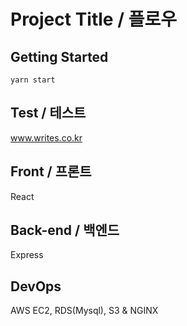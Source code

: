 # Project Title / 플로우


## Getting Started

```
yarn start
```

## Test / 테스트

www.writes.co.kr


## Front / 프론트

React


## Back-end / 백엔드

Express


## DevOps

AWS EC2, RDS(Mysql), S3 & NGINX 
